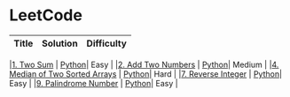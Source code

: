 # LeetCode

| Title | Solution | Difficulty |
| ----- | -------- | ---------- |

|[1. Two Sum](https://leetcode.com/problems/coin-change/) | [Python](./code/python/TwoSum.py)| Easy |
|[2. Add Two Numbers](https://leetcode.com/problems/add-two-numbers/) | [Python](./code/python/AddTwoNumbers.py)| Medium |
|[4. Median of Two Sorted Arrays](https://leetcode.com/problems/median-of-two-sorted-arrays/) | [Python](./code/python/MedianofTwoSortedArrays.py)| Hard |
|[7. Reverse Integer](https://leetcode.com/problems/reverse-integer/) | [Python](./code/python/ReverseInteger.py)| Easy |
|[9. Palindrome Number](https://leetcode.com/problems/palindrome-number/) | [Python](./code/python/PalindromeNumber.py)| Easy |